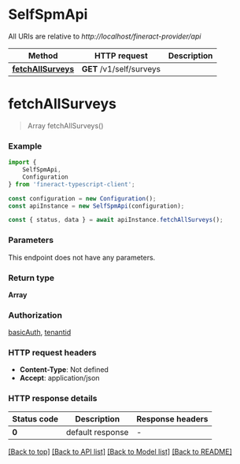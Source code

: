 # SelfSpmApi

All URIs are relative to *http://localhost/fineract-provider/api*

|Method | HTTP request | Description|
|------------- | ------------- | -------------|
|[**fetchAllSurveys**](#fetchallsurveys) | **GET** /v1/self/surveys | |

# **fetchAllSurveys**
> Array<SurveyData> fetchAllSurveys()


### Example

```typescript
import {
    SelfSpmApi,
    Configuration
} from 'fineract-typescript-client';

const configuration = new Configuration();
const apiInstance = new SelfSpmApi(configuration);

const { status, data } = await apiInstance.fetchAllSurveys();
```

### Parameters
This endpoint does not have any parameters.


### Return type

**Array<SurveyData>**

### Authorization

[basicAuth](../README.md#basicAuth), [tenantid](../README.md#tenantid)

### HTTP request headers

 - **Content-Type**: Not defined
 - **Accept**: application/json


### HTTP response details
| Status code | Description | Response headers |
|-------------|-------------|------------------|
|**0** | default response |  -  |

[[Back to top]](#) [[Back to API list]](../README.md#documentation-for-api-endpoints) [[Back to Model list]](../README.md#documentation-for-models) [[Back to README]](../README.md)

